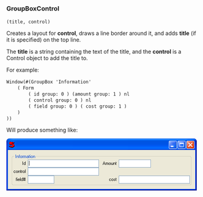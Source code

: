 ### GroupBoxControl

``` suneido
(title, control)
```

Creates a layout for **control**, draws a line border around it, and adds **title** (if it is specified) on the top line.

The **title** is a string containing the text of the title, and the **control** is a Control object to add the title to.

For example: 

``` suneido
Window(#(GroupBox 'Information'
    ( Form
        ( id group: 0 ) (amount group: 1 ) nl
        ( control group: 0 ) nl
        ( field group: 0 ) ( cost group: 1 )
    )
))
```

Will produce something like:

![](<../../res/groupboxcontrol.png>)